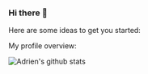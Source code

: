 ### Hi there 👋

Here are some ideas to get you started:

<div><p>My profile overview: </p></div>

![Adrien's github stats](https://github-readme-stats.vercel.app/api?username=a-slide7&show_icons=true)
